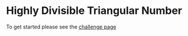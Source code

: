 # Highly Divisible Triangular Number

To get started please see the [challenge page](https://projecteuler.net/problem=12)
